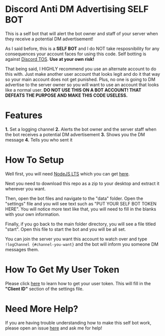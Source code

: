 # Discord Anti DM Advertising SELF BOT

 This is a self bot that will alert the bot owner and staff of your server when they receive a potential DM advertisement!
 
 As I said before, this is a **SELF BOT** and I do NOT take resposnibility for any consequences your account faces for using this code. Self botting is against [Discord TOS](https://discordapp.com/terms). **Use at your own risk!**
 
 That being said, I HIGHLY recommend you use an alternate account to do this with. Just make another user account that looks legit and do it that way so your main account does not get punished. Plus, no one is going to DM advertise to the server owner so you will want to use an account that looks like a normal user. **DO NOT USE THIS ON A BOT ACCOUNT! THAT DEFEATS THE PURPOSE AND MAKE THIS CODE USELESS.**
 
# Features

**1.** Set a logging channel
**2.** Alerts the bot owner and the server staff when the bot receives a potential DM advertisement
**3.** Shows you the DM message
**4.** Tells you who sent it

# How To Setup

Well first, you will need [NodeJS LTS](https://nodejs.org/en/) which you can get [here](https://nodejs.org/en/).

Next you need to download this repo as a zip to your desktop and extract it wherever you want.

Then, open the bot files and navigate to the "data" folder. Open the "settings" file and you will see text such as "PUT YOUR SELF BOT TOKEN HERE". You will notice more text like that, you will need to fill in the blanks with your own information.

Finally, if you go back to the main folder directory, you will see a file titled "start". Open this file to start the bot and you will be all set. 

You can join the server you want this account to watch over and type `!logChannel {#channel-you-want}` and the bot will inform you someone DM messages them.

# How To Get My User Token

Please click [here](https://github.com/Tyrrrz/DiscordChatExporter/wiki/Obtaining-Token-and-Channel-IDs#how-to-get-user-token) to learn how to get your user token. This will fill in the **"Client ID"** section of the settings file.

# Need More Help?

If you are having trouble understanding how to make this self bot work, please open an issue [here](https://github.com/xkyrux/Discord-Anti-DM-Advertising/issues) and ask me for help!
